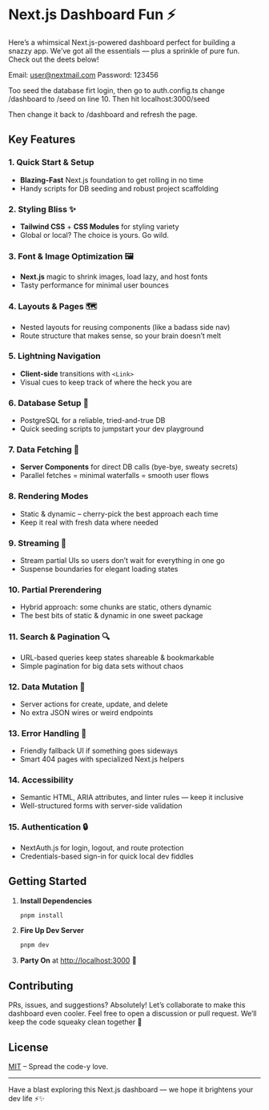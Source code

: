 # Next.js Dashboard Fun ⚡️

Here’s a whimsical Next.js-powered dashboard perfect for building a snazzy app. We’ve got all the essentials — plus a sprinkle of pure fun. Check out the deets below!

Email: user@nextmail.com
Password: 123456

Too seed the database firt login, then go to auth.config.ts change /dashboard to /seed on line 10.
Then hit localhost:3000/seed

Then change it back to /dashboard and refresh the page.

## Key Features

### 1. Quick Start & Setup

- **Blazing-Fast** Next.js foundation to get rolling in no time
- Handy scripts for DB seeding and robust project scaffolding

### 2. Styling Bliss ✨

- **Tailwind CSS** + **CSS Modules** for styling variety
- Global or local? The choice is yours. Go wild.

### 3. Font & Image Optimization 🖼

- **Next.js** magic to shrink images, load lazy, and host fonts
- Tasty performance for minimal user bounces

### 4. Layouts & Pages 🗺

- Nested layouts for reusing components (like a badass side nav)
- Route structure that makes sense, so your brain doesn’t melt

### 5. Lightning Navigation

- **Client-side** transitions with `<Link>`
- Visual cues to keep track of where the heck you are

### 6. Database Setup 🔧

- PostgreSQL for a reliable, tried-and-true DB
- Quick seeding scripts to jumpstart your dev playground

### 7. Data Fetching 🍃

- **Server Components** for direct DB calls (bye-bye, sweaty secrets)
- Parallel fetches = minimal waterfalls = smooth user flows

### 8. Rendering Modes

- Static & dynamic – cherry-pick the best approach each time
- Keep it real with fresh data where needed

### 9. Streaming 🎈

- Stream partial UIs so users don’t wait for everything in one go
- Suspense boundaries for elegant loading states

### 10. Partial Prerendering

- Hybrid approach: some chunks are static, others dynamic
- The best bits of static & dynamic in one sweet package

### 11. Search & Pagination 🔍

- URL-based queries keep states shareable & bookmarkable
- Simple pagination for big data sets without chaos

### 12. Data Mutation 🤖

- Server actions for create, update, and delete
- No extra JSON wires or weird endpoints

### 13. Error Handling 🚧

- Friendly fallback UI if something goes sideways
- Smart 404 pages with specialized Next.js helpers

### 14. Accessibility

- Semantic HTML, ARIA attributes, and linter rules — keep it inclusive
- Well-structured forms with server-side validation

### 15. Authentication 🔒

- NextAuth.js for login, logout, and route protection
- Credentials-based sign-in for quick local dev fiddles

## Getting Started

1. **Install Dependencies**
   ```bash
   pnpm install
   ```
2. **Fire Up Dev Server**
   ```bash
   pnpm dev
   ```
3. **Party On** at [http://localhost:3000](http://localhost:3000) 🎉

## Contributing

PRs, issues, and suggestions? Absolutely! Let’s collaborate to make this dashboard even cooler. Feel free to open a discussion or pull request. We’ll keep the code squeaky clean together 🤝

## License

[MIT](./LICENSE) – Spread the code-y love.

---

Have a blast exploring this Next.js dashboard — we hope it brightens your dev life ⚡️✨
